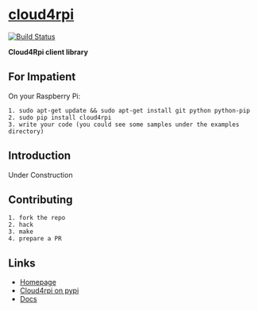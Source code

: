 [cloud4rpi](https://cloud4rpi.io "Cloud4Rpi's Homepage")
========================================================

[![Build Status](https://travis-ci.org/cloud4rpi/cloud4rpi.svg?branch=master)](https://travis-ci.org/cloud4rpi/cloud4rpi)

**Cloud4Rpi client library**

For Impatient
-------------

On your Raspberry Pi:

```
1. sudo apt-get update && sudo apt-get install git python python-pip
2. sudo pip install cloud4rpi
3. write your code (you could see some samples under the examples directory)
```

Introduction
------------

Under Construction


Contributing
------------

```
1. fork the repo
2. hack
3. make
4. prepare a PR
```

Links
-----
* [Homepage](https://cloud4rpi.io "Cloud4Rpi's Homepage")
* [Cloud4rpi on pypi](https://pypi.python.org/pypi/cloud4rpi)
* [Docs](https://cloud4rpi.github.io/docs/)
